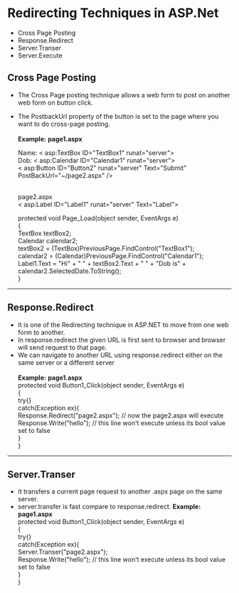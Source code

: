 # Redirecting Techniques in ASP.Net

- Cross Page Posting 
- Response.Redirect 
- Server.Transer
- Server.Execute 

## Cross Page Posting
* The Cross Page posting technique allows a web form to post on another web form on button click. 
* The PostbackUrl property of the button is set to the page where you want to do cross-page posting.<br /><br />
**Example:**
   __page1.aspx__ <br />
   <form id="form1" runat="server">
        <label>Name:</label>
        < asp:TextBox ID="TextBox1" runat="server"></asp:TextBox><br />
        <label>Dob:</label>
        < asp:Calendar ID="Calendar1" runat="server"></asp:Calendar><br />
      < asp:Button ID="Button2" runat="server" Text="Submit" PostBackUrl="~/page2.aspx" /><br/>
    </form>
    </html><br />
   page2.aspx<br>
    < asp:Label ID="Label1" runat="server" Text="Label"></asp:Label><br />
    
    protected void Page_Load(object sender, EventArgs e)<br />
        {<br/>
            TextBox textBox2; <br />
            Calendar calendar2;<br />
            textBox2 = (TextBox)PreviousPage.FindControl("TextBox1");<br />
            calendar2 = (Calendar)PreviousPage.FindControl("Calendar1");<br >
            Label1.Text = "Hi" + "  " + textBox2.Text + "  " + "Dob is" + calendar2.SelectedDate.ToString();<br />
        }<br />
    
---
## Response.Redirect
* It is one of the Redirecting technique in ASP.NET to move from one web form to another.
* In response.redirect the given URL is first sent to browser and browser will send request to that page.
* We can navigate to another URL using response.redirect either on the same server or a different server<br /><br />
**Example:**
   __page1.aspx__ <br />
        protected void Button1_Click(object sender, EventArgs e)<br />
        {<br />
            try{}<br/>
            catch(Exception ex){<br />
            Response.Redirect("page2.aspx"); // now the page2.aspx will execute<br />
            Response.Write("hello"); // this line won't execute unless its bool value set to false<br />
            }<br />
        }
        
---
## Server.Transer
* It transfers a current page request to another .aspx page on the same server.
* server.transfer is fast compare to response.redirect.
       **Example:**
   __page1.aspx__ <br />
        protected void Button1_Click(object sender, EventArgs e)<br />
        {<br />
            try{}<br/>
            catch(Exception ex){<br />
            Server.Transer("page2.aspx"); <br />
            Response.Write("hello"); // this line won't execute unless its bool value set to false<br />
            }<br />
        } 
